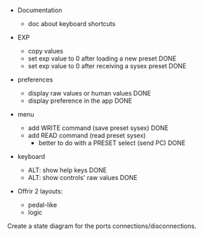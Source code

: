 - Documentation
    - doc about keyboard shortcuts

- EXP
    - copy values
    - set exp value to 0 after loading a new preset         DONE
    - set exp value to 0 after receiving a sysex preset     DONE

- preferences
    - display raw values or human values    DONE 
    - display preference in the app         DONE

- menu
    - add WRITE command (save preset sysex) DONE
    - add READ command (read preset sysex)
        - better to do with a PRESET select (send PC)   DONE

- keyboard
    - ALT: show help keys               DONE
    - ALT: show controls' raw values    DONE

- Offrir 2 layouts:
    - pedal-like
    - logic

Create a state diagram for the ports connections/disconnections.    
